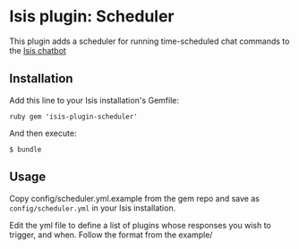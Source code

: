 # Isis plugin: Scheduler

This plugin adds a scheduler for running time-scheduled chat commands to the [Isis chatbot](https://github.com/silentgrowl/isis)

## Installation

Add this line to your Isis installation's Gemfile:

``ruby
gem 'isis-plugin-scheduler'
``

And then execute:

    $ bundle

## Usage

Copy config/scheduler.yml.example from the gem repo and save as ```config/scheduler.yml``` in your Isis installation.

Edit the yml file to define a list of plugins whose responses you wish to trigger, and when. Follow the format from the example/
